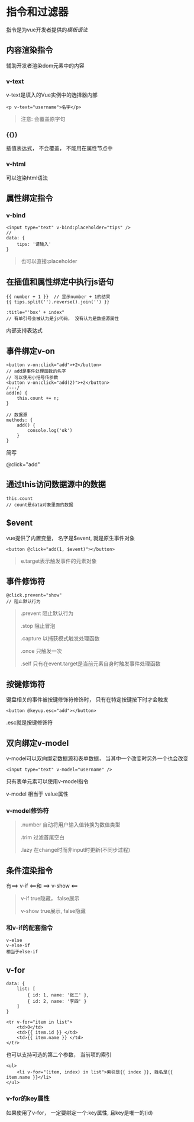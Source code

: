 # 指令和过滤器

指令是为vue开发者提供的*模板语法*



## 内容渲染指令

辅助开发者渲染dom元素中的内容



### v-text

v-text是填入的Vue实例中的选择器内部

```
<p v-text="username">名字</p>
```

>注意: 会覆盖原字句

### {{}}

插值表达式， 不会覆盖， 不能用在属性节点中

### v-html

可以渲染html语法



## 属性绑定指令

### v-bind

```
<input type="text" v-bind:placeholder="tips" />
//
data: {
	tips: '请输入'
}
```

>也可以直接:placeholder

 	

## 在插值和属性绑定中执行js语句

```
{{ number + 1 }}  // 显示number + 1的结果
{{ tips.split('').reverse().join('') }}
```

```
:title="'box' + index"
// 有单引号会被认为是js代码， 没有认为是数据源属性
```

内部支持表达式



## 事件绑定v-on

```
<button v-on:click="add">+2</button>
// add是事件处理函数的名字
// 可以使用小括号传参数
<button v-on:click="add(2)">+2</button>
/---/
add(n) {
	this.count += n;
}
```

```
// 数据源
methods: {
	add() {
		console.log('ok')
	}
}
```

简写

@click="add"

## 通过this访问数据源中的数据

```
this.count
// count是data对象里面的数据
```



## $event

vue提供了内置变量， 名字是$event, 就是原生事件对象

```
<button @click="add(1, $event)"></button>
```

>e.target表示触发事件的元素对象



## 事件修饰符

```
@click.prevent="show"
// 阻止默认行为
```

>.prevent 阻止默认行为
>
>.stop 阻止冒泡
>
>.capture 以捕获模式触发处理函数
>
>.once 只触发一次
>
>.self 只有在event.target是当前元素自身时触发事件处理函数

## 按键修饰符

键盘相关的事件被按键修饰符修饰时， 只有在特定按键按下时才会触发

```
<button @keyup.esc="add"></button>
```

.esc就是按键修饰符



## 双向绑定v-model

v-model可以双向绑定数据源和表单数据， 当其中一个改变时另外一个也会改变

```
<input type="text" v-model="username" />
```

只有表单元素可以使用v-model指令

v-model 相当于 value属性



### v-model修饰符

>.number 自动将用户输入值转换为数值类型
>
>.trim 过滤首尾空白
>
>.lazy 在change时而非input时更新(不同步过程)



## 条件渲染指令

有==> v-if <==和 ==> v-show <==

>v-if true隐藏， false展示
>
>v-show true展示, false隐藏	



### 和v-if的配套指令

```
v-else
v-else-if
相当于else-if
```



## v-for

```
data: {
	list: [
		{ id: 1, name: '张三' },
		{ id: 2, name: '李四' }
	]
}
```

```
<tr v-for="item in list"> 
	<td>0</td>
	<td>{{ item.id }} </td>
	<td>{{ item.name }} </td>
</tr>
```

也可以支持可选的第二个参数， 当前项的索引

```
<ul>
	<li v-for="(item, index) in list">索引是{{ index }}, 姓名是{{ item.name }}</li>
</ul>
```



### v-for的key属性

如果使用了v-for， 一定要绑定一个:key属性, 且key是唯一的(id)

